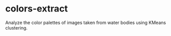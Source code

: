 # colors-extract
Analyze the color palettes of images taken from water bodies using KMeans clustering.
